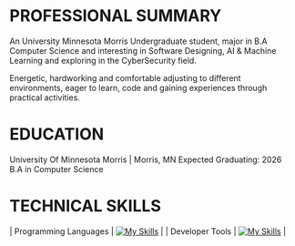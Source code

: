 # PROFESSIONAL SUMMARY

An University Minnesota Morris Undergraduate student, major in B.A Computer Science and interesting in Software Designing, AI & Machine Learning and exploring in the CyberSecurity field.

Energetic, hardworking and comfortable adjusting to different environments, eager to learn, code and gaining experiences through practical activities.

# EDUCATION
University Of Minnesota Morris | Morris, MN                                                     Expected Graduating: 2026
B.A in Computer Science

# TECHNICAL SKILLS

| Programming Languages | [![My Skills](https://skillicons.dev/icons?i=java,py,ts,js,html,css,figma&theme=light)](https://skillicons.dev) |
| Developer Tools | [![My Skills](https://skillicons.dev/icons?i=vscode,pycharm,angular,git,github)](https://skillicons.dev) |

